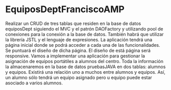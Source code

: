 # EquiposDeptFranciscoAMP
Realizar un CRUD de tres tablas que residen en la base de datos equiposDept siguiendo el MVC y el patrón DAOFactory y utilizando pool de conexiones para la conexión a la base de datos. También habrá que utilizar la librería JSTL y el lenguaje de expresiones. La aplicación tendrá una página inicial donde se podrá acceder a cada una de las funcionalidades. Se puntuará el diseño de dicha página. El diseño de está página será responsive.  Vamos a implementar una aplicación para gestionar la asignación de equipos portátiles a alumnos del centro. Toda la información la almacenaremos en la base de datos pruebasJAVA en dos tablas: alumnos y equipos.  Existirá una relación uno a muchos entre alumnos y equipos. Así, un alumno sólo tendrá un equipo asignado pero u equipo puede estar asociado a varios alumnos.
